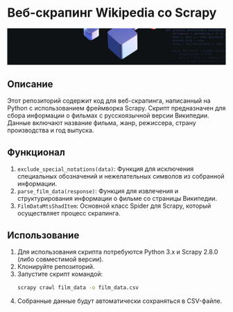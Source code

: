 # Веб-скрапинг Wikipedia со Scrapy

![logo-wide](logo-wide.jpeg)

## Описание
Этот репозиторий содержит код для веб-скрапинга, написанный на Python с использованием фреймворка Scrapy. Скрипт предназначен для сбора информации о фильмах с русскоязычной версии Википедии. Данные включают название фильма, жанр, режиссера, страну производства и год выпуска.

## Функционал
1. `exclude_special_notations(data)`: Функция для исключения специальных обозначений и нежелательных символов из собранной информации.
2. `parse_film_data(response)`: Функция для извлечения и структурирования информации о фильме со страницы Википедии.
3. `FilmDataMtsShadItem`: Основной класс Spider для Scrapy, который осуществляет процесс скрапинга.

## Использование
1. Для использования скрипта потребуются Python 3.x и Scrapy 2.8.0 (либо совместимой версии).
2. Клонируйте репозиторий.
3. Запустите скрипт командой:
   ```bash
   scrapy crawl film_data -o film_data.csv
   ```
4. Собранные данные будут автоматически сохраняться в CSV-файле.
